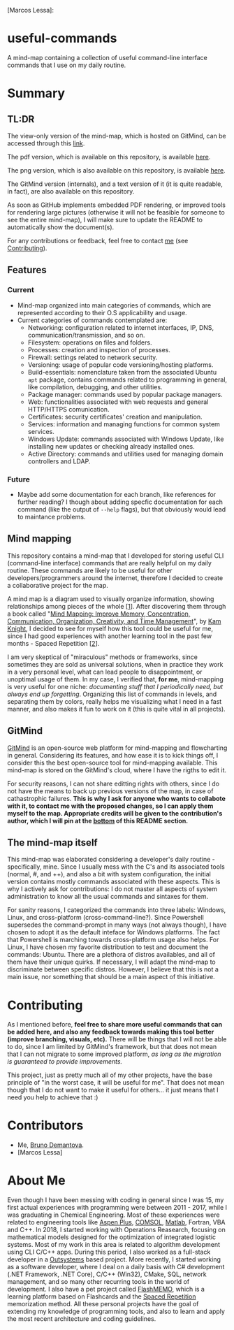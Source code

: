 [1]: https://en.wikipedia.org/wiki/Mind_map
[2]: https://en.wikipedia.org/wiki/Spaced_repetition
[Mind Mapping: Improve Memory, Concentration, Communication, Organization, Creativity, and Time Management]: https://www.amazon.com.br/Mind-Mapping-Concentration-Communication-Organization-ebook/dp/B0098B6V6E/ref=asc_df_B0098B6V6E/?tag=googleshopp00-20&linkCode=df0&hvadid=434931009057&hvpos=&hvnetw=g&hvrand=11562802956874244180&hvpone=&hvptwo=&hvqmt=&hvdev=c&hvdvcmdl=&hvlocint=&hvlocphy=1001634&hvtargid=pla-404766671439&psc=1
[Kam Knight]: https://www.amazon.com.br/Kam-Knight/e/B00M5OO8TS/ref=dp_byline_cont_pop_ebooks_1
[GitMind]: https://gitmind.com/
[Bruno Demantova]: https://github.com/brunodema
[Marcos Lessa]:

# useful-commands
A mind-map containing a collection of useful command-line interface commands that I use on my daily routine.

# Summary

## TL:DR

The view-only version of the mind-map, which is hosted on GitMind, can be accessed through this [link](https://gitmind.com/app/doc/c9d1960991).

The pdf version, which is available on this repository, is available [here]().

The png version, which is also available on this repository, is available [here]().

The GitMind version (internals), and a text version of it (it is quite readable, in fact), are also available on this repository.

As soon as GitHub implements embedded PDF rendering, or improved tools for rendering large pictures (otherwise it will not be feasible for someone to see the entire mind-map), I will make sure to update the README to automatically show the document(s). 

For any contributions or feedback, feel free to contact [me](brunoeckdema@gmail.com) (see [Contributing](#Contributing)).

## Features

### Current

* Mind-map organized into main categories of commands, which are represented according to their O.S applicability and usage.
* Current categories of commands contemplated are:
  * Networking: configuration related to internet interfaces, IP, DNS, communication/transmission, and so on.
  * Filesystem: operations on files and folders.
  * Processes: creation and inspection of processes.
  * Firewall: settings related to network security.
  * Versioning: usage of popular code versioning/hosting platforms.
  * Build-essentials: nomenclature taken from the associated Ubuntu `apt` package, contains commands related to programming in general, like compilation, debugging, and other utilities.
  * Package manager: commands used by popular package managers.
  * Web: functionalities associated with web requests and general HTTP/HTTPS comunication.
  * Certificates: security certificates' creation and manipulation.
  * Services: information and managing functions for common system services.
  * Windows Update: commands associated with Windows Update, like installing new updates or checking already installed ones.
  * Active Directory: commands and utilities used for managing domain controllers and LDAP.

### Future

* Maybe add some documentation for each branch, like references for further reading? I though about adding specfic documentation for each command (like the output of `--help` flags), but that obviously would lead to maintance problems.

## Mind mapping

This repository contains a mind-map that I developed for storing useful CLI (command-line interface) commands that are really helpful on my daily routine. These commands are likely to be useful for other developers/programmers around the internet, therefore I decided to create a collaborative project for the map. 

A mind map is a diagram used to visually organize information, showing relationships among pieces of the whole [[1]]. After discovering them through a book called "[Mind Mapping: Improve Memory, Concentration, Communication, Organization, Creativity, and Time Management]", by [Kam Knight], I decided to see for myself how this tool could be useful for me, since I had good experiences with another learning tool in the past few months - Spaced Repetition [[2]]. 

I am very skeptical of "miraculous" methods or frameworks, since sometimes they are sold as universal solutions, when in practice they work in a very personal level, what can lead people to disappointment, or unoptimal usage of them. In my case, I verified that, **for me**, mind-mapping is very useful for one niche: *documenting stuff that I periodically need, but always end up forgetting*. Organizing this list of commands in levels, and separating them by colors, really helps me visualizing what I need in a fast manner, and also makes it fun to work on it (this is quite vital in all projects).

## GitMind

[GitMind] is an open-source web platform for mind-mapping and flowcharting in general. Considering its features, and how ease it is to kick things off, I consider this the best open-source tool for mind-mapping available. This mind-map is stored on the GitMind's cloud, where I have the rigths to edit it. 

For security reasons, I can not share editting rights with others, since I do not have the means to back up previous versions of the map, in case of cathastrophic failures. **This is why I ask for anyone who wants to collabote with it, to contact me with the proposed changes, so I can apply them myself to the map. Appropriate credits will be given to the contribution's author, which I will pin at the [bottom](#Contributors) of this README section.**

## The mind-map itself

This mind-map was elaborated considering a developer's daily routine - specifically, mine. Since I usually mess with the C's and its associated tools (normal, #, and ++), and also a bit with system configuration, the initial version contains mostly commands associated with these aspects. This is why I actively ask for contributions: I do not master all aspects of system administration to know all the usual commands and sintaxes for them.

For sanity reasons, I categorized the commands into three labels: Windows, Linux, and cross-platform (cross-command-line?). Since Powershell supersedes the command-prompt in many ways (not always though), I have chosen to adopt it as the default inteface for Windows platforms. The fact that Powershell is marching towards cross-platform usage also helps. For Linux, I have chosen my favorite distribution to test and document the commands: Ubuntu. There are a plethora of distros availables, and all of them have their unique quirks. If necessary, I will adapt the mind-map to discriminate between specific distros. However, I believe that this is not a main issue, nor something that should be a main aspect of this initiative. 

# Contributing

As I mentioned before, **feel free to share more useful commands that can be added here, and also any feedback towards making this tool better (improve branching, visuals, etc).** There will be things that I will not be able to do, since I am limited by GitMind's framework, but that does not mean that I can not migrate to some improved platform, *as long as the migration is guaranteed to provide improvements.*

This project, just as pretty much all of my other projects, have the base principle of "in the worst case, it will be useful for me". That does not mean though that I do not want to make it useful for others... it just means that I need you help to achieve that :)

# Contributors

* Me, [Bruno Demantova].
* [Marcos Lessa]

<!---
The section below was taken from my personal profile description. Please keep it updated throughout all public repos.
-->

[Aspen Plus]: https://www.aspentech.com/en/products/engineering/aspen-plus
[COMSOL]: https://www.comsol.com/
[Matlab]: https://www.mathworks.com/products/matlab.html
[Outsystems]: https://www.outsystems.com/
[FlashMEMO]: https://brunodema.outsystemscloud.com/FlashMEMO/Welcome
[Spaced Repetition]: https://en.wikipedia.org/wiki/Spaced_repetition

# About Me

Even though I have been messing with coding in general since I was 15, my first actual experiences with programming were between 2011 - 2017, while I was graduating in Chemical Engineering. Most of these experiences were related to engineering tools like [Aspen Plus], [COMSOL], [Matlab], Fortran, VBA and C++. In 2018, I started working with Operations Reasearch, focusing on mathematical models designed for the optimization of integrated logistic systems. Most of my work in this area is related to algorithm development using CLI C/C++ apps. During this period, I also worked as a full-stack developer in a [Outsystems] based project. More recently, I started working as a software developer, where I deal on a daily basis with C# development (.NET Framework, .NET Core), C/C++ (Win32), CMake, SQL, network management, and so many other recurring tools in the world of development. I also have a pet project called [FlashMEMO], which is a learning platform based on Flashcards and the [Spaced Repetition] memorization method. All these personal projects have the goal of extending my knowledge of programming tools, and also to learn and apply the most recent architecture and coding guidelines.   

